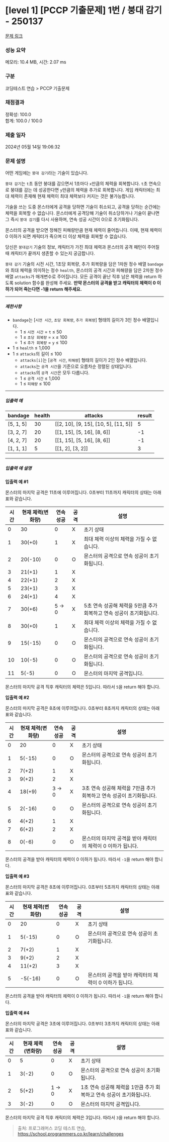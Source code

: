 # [level 1] [PCCP 기출문제] 1번 / 붕대 감기 - 250137 

[문제 링크](https://school.programmers.co.kr/learn/courses/30/lessons/250137) 

### 성능 요약

메모리: 10.4 MB, 시간: 2.07 ms

### 구분

코딩테스트 연습 > PCCP 기출문제

### 채점결과

정확성: 100.0<br/>합계: 100.0 / 100.0

### 제출 일자

2024년 05월 14일 19:06:32

### 문제 설명

<p>어떤 게임에는 <code>붕대 감기</code>라는 기술이 있습니다.</p>

<p><code>붕대 감기</code>는 <code>t</code>초 동안 붕대를 감으면서 1초마다 <code>x</code>만큼의 체력을 회복합니다. <code>t</code>초 연속으로 붕대를 감는 데 성공한다면 <code>y</code>만큼의 체력을 추가로 회복합니다. 게임 캐릭터에는 최대 체력이 존재해 현재 체력이 최대 체력보다 커지는 것은 불가능합니다.</p>

<p>기술을 쓰는 도중 몬스터에게 공격을 당하면 기술이 취소되고, 공격을 당하는 순간에는 체력을 회복할 수 없습니다. 몬스터에게 공격당해 기술이 취소당하거나 기술이 끝나면 그 즉시 <code>붕대 감기</code>를 다시 사용하며, 연속 성공 시간이 0으로 초기화됩니다.</p>

<p>몬스터의 공격을 받으면 정해진 피해량만큼 현재 체력이 줄어듭니다. 이때, 현재 체력이 0 이하가 되면 캐릭터가 죽으며 더 이상 체력을 회복할 수 없습니다.</p>

<p>당신은 <code>붕대감기</code> 기술의 정보, 캐릭터가 가진 최대 체력과 몬스터의 공격 패턴이 주어질 때 캐릭터가 끝까지 생존할 수 있는지 궁금합니다.</p>

<p><code>붕대 감기</code> 기술의 시전 시간, 1초당 회복량, 추가 회복량을 담은 1차원 정수 배열 <code>bandage</code>와 최대 체력을 의미하는 정수 <code>health</code>, 몬스터의 공격 시간과 피해량을 담은 2차원 정수 배열 <code>attacks</code>가 매개변수로 주어집니다. 모든 공격이 끝난 직후 남은 체력을 return 하도록 solution 함수를 완성해 주세요. <strong>만약 몬스터의 공격을 받고 캐릭터의 체력이 0 이하가 되어 죽는다면 -1을 return 해주세요.</strong></p>

<hr>

<h5>제한사항</h5>

<ul>
<li><code>bandage</code>는 [<code>시전 시간</code>, <code>초당 회복량</code>, <code>추가 회복량</code>] 형태의 길이가 3인 정수 배열입니다.

<ul>
<li>1 ≤ <code>시전 시간</code> = <code>t</code> ≤ 50</li>
<li>1 ≤ <code>초당 회복량</code> = <code>x</code> ≤ 100</li>
<li>1 ≤ <code>추가 회복량</code> = <code>y</code> ≤ 100</li>
</ul></li>
<li>1 ≤ <code>health</code> ≤ 1,000</li>
<li>1 ≤ <code>attacks</code>의 길이 ≤ 100

<ul>
<li><code>attacks[i]</code>는 [<code>공격 시간</code>, <code>피해량</code>] 형태의 길이가 2인 정수 배열입니다.</li>
<li><code>attacks</code>는 <code>공격 시간</code>을 기준으로 오름차순 정렬된 상태입니다.</li>
<li><code>attacks</code>의 <code>공격 시간</code>은 모두 다릅니다.</li>
<li>1 ≤ <code>공격 시간</code> ≤ 1,000</li>
<li>1 ≤ <code>피해량</code> ≤ 100</li>
</ul></li>
</ul>

<hr>

<h5>입출력 예</h5>
<table class="table">
        <thead><tr>
<th>bandage</th>
<th>health</th>
<th>attacks</th>
<th>result</th>
</tr>
</thead>
        <tbody><tr>
<td>[5, 1, 5]</td>
<td>30</td>
<td>[[2, 10], [9, 15], [10, 5], [11, 5]]</td>
<td>5</td>
</tr>
<tr>
<td>[3, 2, 7]</td>
<td>20</td>
<td>[[1, 15], [5, 16], [8, 6]]</td>
<td>-1</td>
</tr>
<tr>
<td>[4, 2, 7]</td>
<td>20</td>
<td>[[1, 15], [5, 16], [8, 6]]</td>
<td>-1</td>
</tr>
<tr>
<td>[1, 1, 1]</td>
<td>5</td>
<td>[[1, 2], [3, 2]]</td>
<td>3</td>
</tr>
</tbody>
      </table>
<hr>

<h5>입출력 예 설명</h5>

<p><strong>입출력 예 #1</strong></p>

<p>몬스터의 마지막 공격은 11초에 이루어집니다. 0초부터 11초까지 캐릭터의 상태는 아래 표와 같습니다.</p>
<table class="table">
        <thead><tr>
<th>시간</th>
<th>현재 체력(변화량)</th>
<th>연속 성공</th>
<th>공격</th>
<th>설명</th>
</tr>
</thead>
        <tbody><tr>
<td>0</td>
<td>30</td>
<td>0</td>
<td>X</td>
<td>초기 상태</td>
</tr>
<tr>
<td>1</td>
<td>30(+0)</td>
<td>1</td>
<td>X</td>
<td>최대 체력 이상의 체력을 가질 수 없습니다.</td>
</tr>
<tr>
<td>2</td>
<td>20(-10)</td>
<td>0</td>
<td>O</td>
<td>몬스터의 공격으로 연속 성공이 초기화됩니다.</td>
</tr>
<tr>
<td>3</td>
<td>21(+1)</td>
<td>1</td>
<td>X</td>
<td></td>
</tr>
<tr>
<td>4</td>
<td>22(+1)</td>
<td>2</td>
<td>X</td>
<td></td>
</tr>
<tr>
<td>5</td>
<td>23(+1)</td>
<td>3</td>
<td>X</td>
<td></td>
</tr>
<tr>
<td>6</td>
<td>24(+1)</td>
<td>4</td>
<td>X</td>
<td></td>
</tr>
<tr>
<td>7</td>
<td>30(+6)</td>
<td>5 → 0</td>
<td>X</td>
<td>5초 연속 성공해 체력을 5만큼 추가 회복하고 연속 성공이 초기화됩니다.</td>
</tr>
<tr>
<td>8</td>
<td>30(+0)</td>
<td>1</td>
<td>X</td>
<td>최대 체력 이상의 체력을 가질 수 없습니다.</td>
</tr>
<tr>
<td>9</td>
<td>15(-15)</td>
<td>0</td>
<td>O</td>
<td>몬스터의 공격으로 연속 성공이 초기화됩니다.</td>
</tr>
<tr>
<td>10</td>
<td>10(-5)</td>
<td>0</td>
<td>O</td>
<td>몬스터의 공격으로 연속 성공이 초기화됩니다.</td>
</tr>
<tr>
<td>11</td>
<td>5(-5)</td>
<td>0</td>
<td>O</td>
<td>몬스터의 마지막 공격입니다.</td>
</tr>
</tbody>
      </table>
<p>몬스터의 마지막 공격 직후 캐릭터의 체력은 5입니다. 따라서 <code>5</code>을 return 해야 합니다.</p>

<p><strong>입출력 예 #2</strong></p>

<p>몬스터의 마지막 공격은 8초에 이루어집니다. 0초부터 8초까지 캐릭터의 상태는 아래 표와 같습니다.</p>
<table class="table">
        <thead><tr>
<th>시간</th>
<th>현재 체력(변화량)</th>
<th>연속 성공</th>
<th>공격</th>
<th>설명</th>
</tr>
</thead>
        <tbody><tr>
<td>0</td>
<td>20</td>
<td>0</td>
<td>X</td>
<td>초기 상태</td>
</tr>
<tr>
<td>1</td>
<td>5(-15)</td>
<td>0</td>
<td>O</td>
<td>몬스터의 공격으로 연속 성공이 초기화됩니다.</td>
</tr>
<tr>
<td>2</td>
<td>7(+2)</td>
<td>1</td>
<td>X</td>
<td></td>
</tr>
<tr>
<td>3</td>
<td>9(+2)</td>
<td>2</td>
<td>X</td>
<td></td>
</tr>
<tr>
<td>4</td>
<td>18(+9)</td>
<td>3 → 0</td>
<td>X</td>
<td>3초 연속 성공해 체력을 7만큼 추가 회복하고 연속 성공이 초기화됩니다.</td>
</tr>
<tr>
<td>5</td>
<td>2(-16)</td>
<td>0</td>
<td>O</td>
<td>몬스터의 공격으로 연속 성공이 초기화됩니다.</td>
</tr>
<tr>
<td>6</td>
<td>4(+2)</td>
<td>1</td>
<td>X</td>
<td></td>
</tr>
<tr>
<td>7</td>
<td>6(+2)</td>
<td>2</td>
<td>X</td>
<td></td>
</tr>
<tr>
<td>8</td>
<td>0(-6)</td>
<td>0</td>
<td>O</td>
<td>몬스터의 마지막 공격을 받아 캐릭터의 체력이 0 이하가 됩니다.</td>
</tr>
</tbody>
      </table>
<p>몬스터의 공격을 받아 캐릭터의 체력이 0 이하가 됩니다. 따라서 <code>-1</code>을 return 해야 합니다.</p>

<p><strong>입출력 예 #3</strong></p>

<p>몬스터의 마지막 공격은 8초에 이루어집니다. 0초부터 5초까지 캐릭터의 상태는 아래 표와 같습니다.</p>
<table class="table">
        <thead><tr>
<th>시간</th>
<th>현재 체력(변화량)</th>
<th>연속 성공</th>
<th>공격</th>
<th>설명</th>
</tr>
</thead>
        <tbody><tr>
<td>0</td>
<td>20</td>
<td>0</td>
<td>X</td>
<td>초기 상태</td>
</tr>
<tr>
<td>1</td>
<td>5(-15)</td>
<td>0</td>
<td>O</td>
<td>몬스터의 공격으로 연속 성공이 초기화됩니다.</td>
</tr>
<tr>
<td>2</td>
<td>7(+2)</td>
<td>1</td>
<td>X</td>
<td></td>
</tr>
<tr>
<td>3</td>
<td>9(+2)</td>
<td>2</td>
<td>X</td>
<td></td>
</tr>
<tr>
<td>4</td>
<td>11(+2)</td>
<td>3</td>
<td>X</td>
<td></td>
</tr>
<tr>
<td>5</td>
<td>-5(-16)</td>
<td>0</td>
<td>O</td>
<td>몬스터의 공격을 받아 캐릭터의 체력이 0 이하가 됩니다.</td>
</tr>
</tbody>
      </table>
<p>몬스터의 공격을 받아 캐릭터의 체력이 0 이하가 됩니다. 따라서 <code>-1</code>을 return 해야 합니다.</p>

<p><strong>입출력 예 #4</strong></p>

<p>몬스터의 마지막 공격은 3초에 이루어집니다. 0초부터 3초까지 캐릭터의 상태는 아래 표와 같습니다.</p>
<table class="table">
        <thead><tr>
<th>시간</th>
<th>현재 체력(변화량)</th>
<th>연속 성공</th>
<th>공격</th>
<th>설명</th>
</tr>
</thead>
        <tbody><tr>
<td>0</td>
<td>5</td>
<td>0</td>
<td>X</td>
<td>초기 상태</td>
</tr>
<tr>
<td>1</td>
<td>3(-2)</td>
<td>0</td>
<td>O</td>
<td>몬스터의 공격으로 연속 성공이 초기화됩니다.</td>
</tr>
<tr>
<td>2</td>
<td>5(+2)</td>
<td>1 → 0</td>
<td>X</td>
<td>1초 연속 성공해 체력을 1만큼 추가 회복하고 연속 성공이 초기화됩니다.</td>
</tr>
<tr>
<td>3</td>
<td>3(-2)</td>
<td>0</td>
<td>O</td>
<td>몬스터의 마지막 공격입니다.</td>
</tr>
</tbody>
      </table>
<p>몬스터의 마지막 공격 직후 캐릭터의 체력은 3입니다. 따라서 <code>3</code>을 return 해야 합니다.</p>


> 출처: 프로그래머스 코딩 테스트 연습, https://school.programmers.co.kr/learn/challenges